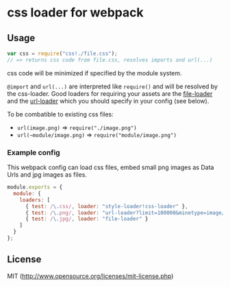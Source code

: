 # css loader for webpack

## Usage

``` javascript
var css = require("css!./file.css");
// => returns css code from file.css, resolves imports and url(...)
```

css code will be minimized if specified by the module system.

`@import` and `url(...)` are interpreted like `require()` and will be resolved by the css-loader.
Good loaders for requiring your assets are the [file-loader](https://github.com/webpack/file-loader)
and the [url-loader](https://github.com/webpack/url-loader) which you should specify in your config (see below).

To be combatible to existing css files:
* `url(image.png)` => `require("./image.png")`
* `url(~module/image.png)` => `require("module/image.png")`

### Example config

This webpack config can load css files, embed small png images as Data Urls and jpg images as files.

``` javascript
module.exports = {
  module: {
    loaders: [
      { test: /\.css/, loader: "style-loader!css-loader" },
      { test: /\.png/, loader: "url-loader?limit=100000&minetype=image/png" },
      { test: /\.jpg/, loader: "file-loader" }
    ]
  }
};
```

## License

MIT (http://www.opensource.org/licenses/mit-license.php)
